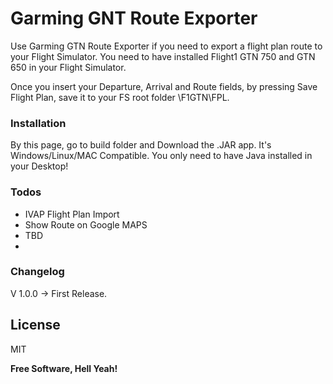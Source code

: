# Garming GNT Route Exporter

Use Garming GTN Route Exporter if you need to export a flight plan route to your Flight Simulator.
You need to have installed Flight1 GTN 750 and GTN 650 in your Flight Simulator.

Once you insert your Departure, Arrival and Route fields, by pressing Save Flight Plan, save it to your FS root folder \F1GTN\FPL.

### Installation

By this page, go to build folder and Download the .JAR app. 
It's Windows/Linux/MAC Compatible. 
You only need to have Java installed in your Desktop!

### Todos

 - IVAP Flight Plan Import
 - Show Route on Google MAPS
 - TBD
 - 
 ### Changelog

V 1.0.0 -> First Release.

License
----

MIT


**Free Software, Hell Yeah!**

